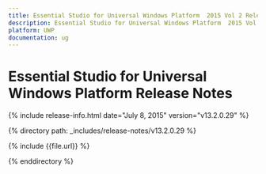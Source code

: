 ```yaml
---
title: Essential Studio for Universal Windows Platform  2015 Vol 2 Release Notes  
description: Essential Studio for Universal Windows Platform  2015 Vol 2 Release Notes  
platform: UWP
documentation: ug
---
```


# Essential Studio for Universal Windows Platform  Release Notes  

{% include release-info.html date="July 8, 2015"  version="v13.2.0.29" %} 


{% directory path: _includes/release-notes/v13.2.0.29 %}

{% include {{file.url}} %}

{% enddirectory %}